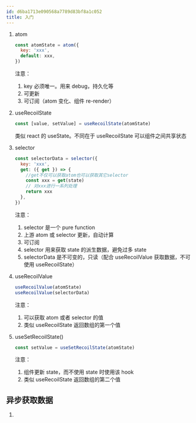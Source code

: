 ```yaml
---
id: d6ba1713e090568a7789d83bf8a1c052
title: 入门
---
```


1. atom

   ```jsx
   const atomState = atom({
     key: 'xxx',
     default: xxx,
   })
   ```

   注意：

   1. key 必须唯一。用来 debug，持久化等
   2. 可更新
   3. 可订阅（atom 变化、组件 re-render）

2. useRecoilState

   ```jsx
   const [value, setValue] = useRecoilState(atomState)
   ```

   类似 react 的 useState。不同在于 useRecoilState 可以组件之间共享状态

3. selector

   ```jsx
   const selectorData = selector({
     key: 'xxx',
     get: ({ get }) => {
       //get不仅可以获取atom也可以获取其它selector
       const xxx = get(state)
       // 对xxx进行一系列处理
       return xxx
     },
   })
   ```

   注意：

   1. selector 是一个 pure function
   2. 上游 atom 或 selector 更新，自动计算
   3. 可订阅
   4. selector 用来获取 state 的派生数据，避免过多 state
   5. selectorData 是不可变的，只读（配合 useRecoilValue 获取数据，不可使用 useRecoilState）

4. useRecoilValue

   ```jsx
   useRecoilValue(atomState)
   useRecoilValue(selectorData)
   ```

   注意：

   1. 可以获取 atom 或者 selector 的值
   2. 类似 useRecoilState 返回数组的第一个值

5. useSetRecoilState()

   ```jsx
   const setValue = useSetRecoilState(atomState)
   ```

   注意：

   1. 组件更新 state，而不使用 state 时使用该 hook
   2. 类似 useRecoilState 返回数组的第二个值

## 异步获取数据

1.
